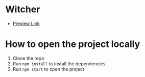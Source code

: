 # Witcher
- [Preview Link](https://alexanderkolomiiets.github.io/iTalentify_test_task/)

# How to open the project locally
1. Clone the repo
2. Run `npm install` to install the dependencies
3. Run `npm start` to open the project
